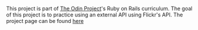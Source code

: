 This project is part of [The Odin Project](https://theodinproject.com)'s Ruby on Rails curriculum. The goal of this project is to practice using an external API using Flickr's API. The project page can be found [here](https://www.theodinproject.com/lessons/ruby-on-rails-flickr-api#introduction)
